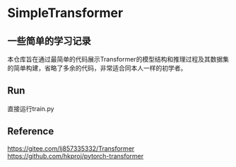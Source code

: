 # SimpleTransformer
## 一些简单的学习记录
本仓库旨在通过最简单的代码展示Transformer的模型结构和推理过程及其数据集的简单构建，省略了多余的代码，非常适合同本人一样的初学者。
## Run
直接运行train.py
## Reference
<https://gitee.com/lj857335332/Transformer><br>
<https://github.com/hkproj/pytorch-transformer><br>